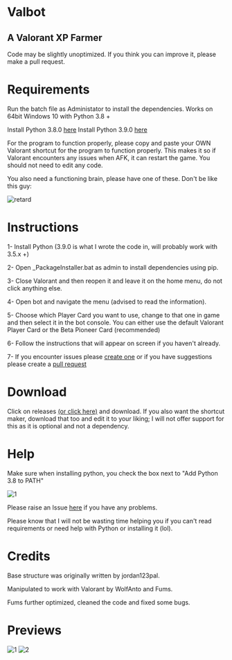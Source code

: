 # Valbot 
## A Valorant XP Farmer
Code may be slightly unoptimized. If you think you can improve it, please make a pull request.

# Requirements

Run the batch file as Administator to install the dependencies. 
Works on 64bit Windows 10 with Python 3.8 +

Install Python 3.8.0 [here](https://www.python.org/ftp/python/3.8.0/python-3.8.0-amd64.exe)
Install Python 3.9.0 [here](https://www.python.org/ftp/python/3.8.0/python-3.9.0-amd64.exe)

For the program to function properly, please copy and paste your OWN Valorant shortcut for the program to function properly. This makes it so if Valorant encounters any issues when AFK, it can restart the game. You should not need to edit any code.

You also need a functioning brain, please have one of these. Don't be like this guy:


![retard](https://cdn.discordapp.com/attachments/721512592786587670/770483689632825384/unknown.png "A retard")

# Instructions

1- Install Python (3.9.0 is what I wrote the code in, will probably work with 3.5.x +)

2- Open _PackageInstaller.bat as admin to install dependencies using pip.

3- Close Valorant and then reopen it and leave it on the home menu, do not click anything else.

4- Open bot and navigate the menu (advised to read the information).

5- Choose which Player Card you want to use, change to that one in game and then select it in the bot console.
  You can either use the default Valorant Player Card or the Beta Pioneer Card (recommended)

6- Follow the instructions that will appear on screen if you haven't already.

7- If you encounter issues please [create one](https://github.com/MrFums/ValorantBot/issues/new) or if you have suggestions please create a [pull request](https://github.com/MrFums/ValorantBot/compare)

# Download

Click on releases [(or click here)](https://github.com/MrFums/ValorantBot/releases/tag/v1.2) and download. If you also want the shortcut maker, download that too and edit it to your liking; I will not offer support for this as it is optional and not a dependency.

# Help

Make sure when installing python, you check the box next to "Add Python 3.8 to PATH"

![1](https://cdn.discordapp.com/attachments/769626861046202429/769950787304423444/0001_add_Python_to_Path.png)

Please raise an Issue [here](https://github.com/MrFums/ValorantBot/issues/new) if you have any problems. 

Please know that I will not be wasting time helping you if you can't read requirements or need help with Python or installing it (lol).

# Credits

Base structure was originally written by jordan123pal.

Manipulated to work with Valorant by WolfAnto and Fums.

Fums further optimized, cleaned the code and fixed some bugs.


# Previews

![1](https://cdn.discordapp.com/attachments/769626861046202429/770698480720805938/unknown.png)
![2](https://cdn.discordapp.com/attachments/769626861046202429/770698603546673172/unknown.png)
